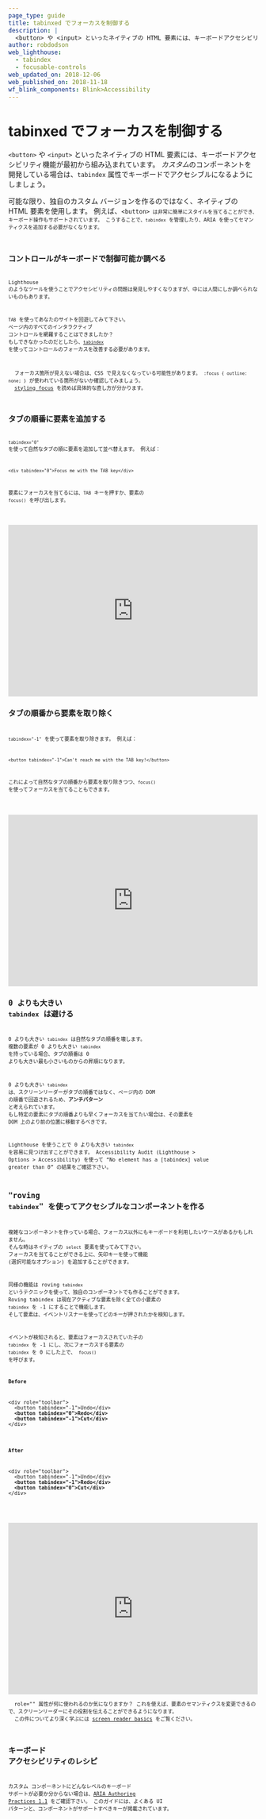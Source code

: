```yaml
---
page_type: guide
title: tabinxed でフォーカスを制御する
description: |
  <button> や <input> といったネイティブの HTML 要素には、キーボードアクセシビリティ機能が最初から組み込まれています。 カスタムのコンポーネントを開発している場合は、tabindex 属性でキーボードでアクセシブルになるようにしましょう。
author: robdodson
web_lighthouse:
  - tabindex
  - focusable-controls
web_updated_on: 2018-12-06
web_published_on: 2018-11-18
wf_blink_components: Blink>Accessibility
---
```

# tabinxed でフォーカスを制御する

`<button>` や `<input>` といったネイティブの HTML 要素には、キーボードアクセシビリティ機能が最初から組み込まれています。 *カスタム*のコンポーネントを開発している場合は、`tabindex` 属性でキーボードでアクセシブルになるようにしましょう。

<div class="aside note">
  可能な限り、独自のカスタム バージョンを作るのではなく、ネイティブの HTML 要素を使用します。 例えば、<code>&lt;button&gt;<code> は非常に簡単にスタイルを当てることができ、 キーボード操作もサポートされています。 こうすることで、<code>tabindex</code> を管理したり、ARIA を使ってセマンティクスを追加する必要がなくなります。
</div>

## コントロールがキーボードで制御可能か調べる

Lighthouse のようなツールを使うことでアクセシビリティの問題は発見しやすくなりますが、中には人間にしか調べられないものもあります。

`TAB` を使ってあなたのサイトを回遊してみて下さい。 ページ内のすべてのインタラクティブ コントロールを網羅することはできましたか？ もしできなかったのだとしたら、[`tabindex`](https://developer.mozilla.org/en-US/docs/Web/HTML/Global_attributes/tabindex) を使ってコントロールのフォーカスを改善する必要があります。

<div class="aside warning">
  フォーカス箇所が見えない場合は、CSS で見えなくなっている可能性があります。 <code>:focus { outline: none; }</code> が使われている箇所がないか確認してみましょう。
  <a href="https://web.dev/accessible/style-focus">styling focus</a> を読めば具体的な直し方が分かります。
</div>

## タブの順番に要素を追加する

`tabindex="0"` を使って自然なタブの順に要素を追加して並べ替えます。 例えば：

    <div tabindex="0">Focus me with the TAB key</div>
    

要素にフォーカスを当てるには、`TAB` キーを押すか、要素の `focus()` を呼び出します。

<div class="glitch-embed-wrap" style="height: 346px; width: 100%;">
  <iframe
    src="https://glitch.com/embed/#!/embed/tabindex-zero?path=index.html&previewSize=100&attributionHidden=true"
    alt="tabindex-zero on Glitch"
    style="height: 100%; width: 100%; border: 0;">
  </iframe>
</div>

## タブの順番から要素を取り除く

`tabindex="-1"` を使って要素を取り除きます。 例えば：

    <button tabindex="-1">Can't reach me with the TAB key!</button>
    

これによって自然なタブの順番から要素を取り除きつつ、`focus()` を使ってフォーカスを当てることもできます。

<div class="glitch-embed-wrap" style="height: 346px; width: 100%;">
  <iframe
    src="https://glitch.com/embed/#!/embed/tabindex-negative-one?path=index.html&previewSize=100&attributionHidden=true"
    alt="tabindex-negative-one on Glitch"
    style="height: 100%; width: 100%; border: 0;">
  </iframe>
</div>

## 0 よりも大きい `tabindex` は避ける

0 よりも大きい `tabindex` は自然なタブの順番を壊します。 複数の要素が 0 よりも大きい `tabindex` を持っている場合、タブの順番は 0 よりも大きい最も小さいものからの昇順になります。

0 よりも大きい `tabindex` は、スクリーンリーダーがタブの順番ではなく、ページ内の DOM の順番で回遊されるため、**アンチパターン** と考えられています。 もし特定の要素にタブの順番よりも早くフォーカスを当てたい場合は、その要素を DOM 上のより前の位置に移動するべきです。

Lighthouse を使うことで 0 よりも大きい `tabindex` を容易に見つけ出すことができます。 Accessibility Audit (Lighthouse > Options > Accessibility) を使って “No element has a [tabindex] value greater than 0” の結果をご確認下さい。

## "roving `tabindex`" を使ってアクセシブルなコンポーネントを作る

複雑なコンポーネントを作っている場合、フォーカス以外にもキーボードを利用したいケースがあるかもしれません。 そんな時はネイティブの `select` 要素を使ってみて下さい。 フォーカスを当てることができる上に、矢印キーを使って機能 (選択可能なオプション) を追加することができます。

同様の機能は roving `tabindex` というテクニックを使って、独自のコンポーネントでも作ることができます。 Roving tabindex は現在アクティブな要素を除く全ての小要素の `tabindex` を -1 にすることで機能します。 そして要素は、イベントリスナーを使ってどのキーが押されたかを検知します。

イベントが検知されると、要素はフォーカスされていた子の `tabindex` を -1 にし、次にフォーカスする要素の `tabindex` を 0 にした上で、 `focus()` を呼びます。

**Before**

<pre class="prettyprint devsite-disable-click-to-copy">&lt;div role="toolbar"&gt;
  &lt;button tabindex="-1"&gt;Undo&lt;/div&gt;
  <strong>&lt;button tabindex="0"&gt;Redo&lt;/div&gt;</strong>
  <strong>&lt;button tabindex="-1"&gt;Cut&lt;/div&gt;</strong>
&lt;/div&gt;
</pre>

**After**

<pre class="prettyprint devsite-disable-click-to-copy">&lt;div role="toolbar"&gt;
  &lt;button tabindex="-1"&gt;Undo&lt;/div&gt;
  <strong>&lt;button tabindex="-1"&gt;Redo&lt;/div&gt;</strong>
  <strong>&lt;button tabindex="0"&gt;Cut&lt;/div&gt;</strong>
&lt;/div&gt;
</pre>

<div class="glitch-embed-wrap" style="height: 346px; width: 100%;">
  <iframe
    src="https://glitch.com/embed/#!/embed/roving-tabindex?path=index.html&previewSize=100&attributionHidden=true"
    alt="tabindex-negative-one on Glitch"
    style="height: 100%; width: 100%; border: 0;">
  </iframe>
</div>

<div class="aside note">
  role="" 属性が何に使われるのか気になりますか？ これを使えば、要素のセマンティクスを変更できるので、スクリーンリーダーにその役割を伝えることができるようになります。
  この件についてより深く学ぶには <a href="https://web.dev/accessible/semantics-and-screen-readers">screen reader basics</a> をご覧ください。
</div>

## キーボード アクセシビリティのレシピ

カスタム コンポーネントにどんなレベルのキーボード サポートが必要か分からない場合は、[ARIA Authoring Practices 1.1](https://www.w3.org/TR/wai-aria-practices-1.1/) をご確認下さい。 このガイドには、よくある UI パターンと、コンポーネントがサポートすべきキーが掲載されています。